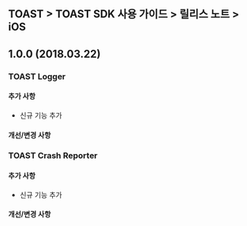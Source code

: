 ## TOAST > TOAST SDK 사용 가이드 > 릴리스 노트 > iOS

## 1.0.0 (2018.03.22)

### TOAST Logger

#### 추가 사항

* 신규 기능 추가

#### 개선/변경 사항

### TOAST Crash Reporter

#### 추가 사항

* 신규 기능 추가

#### 개선/변경 사항

